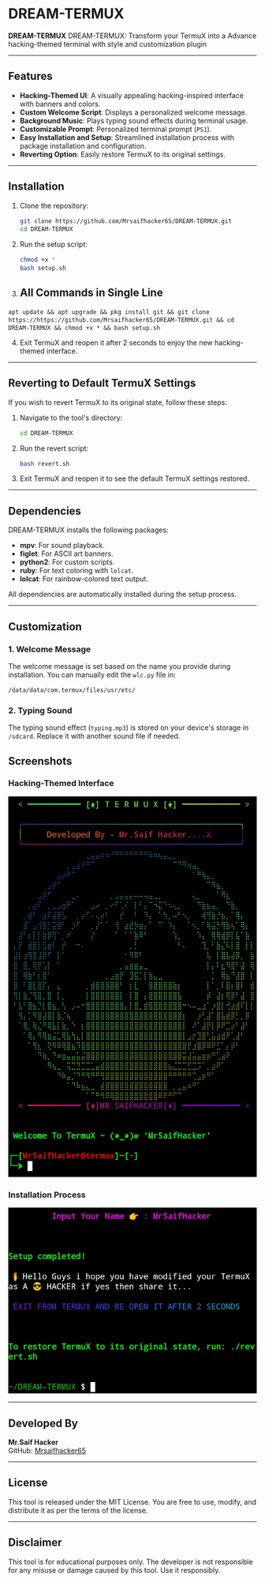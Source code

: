 # DREAM-TERMUX

**DREAM-TERMUX** DREAM-TERMUX: Transform your TermuX into a Advance hacking-themed terminal with style and customization plugin

---

## Features

- **Hacking-Themed UI**: A visually appealing hacking-inspired interface with banners and colors.
- **Custom Welcome Script**: Displays a personalized welcome message.
- **Background Music**: Plays typing sound effects during terminal usage.
- **Customizable Prompt**: Personalized terminal prompt (`PS1`).
- **Easy Installation and Setup**: Streamlined installation process with package installation and configuration.
- **Reverting Option**: Easily restore TermuX to its original settings.

---

## Installation

1. Clone the repository:
   ```bash
   git clone https://github.com/Mrsaifhacker65/DREAM-TERMUX.git
   cd DREAM-TERMUX
   ```

2. Run the setup script:
   ```bash
   chmod +x *
   bash setup.sh
   ```
3. ## All Commands in Single Line
```
apt update && apt upgrade && pkg install git && git clone https://https://github.com/Mrsaifhacker65/DREAM-TERMUX.git && cd DREAM-TERMUX && chmod +x * && bash setup.sh
```

4. Exit TermuX and reopen it after 2 seconds to enjoy the new hacking-themed interface.

---

## Reverting to Default TermuX Settings

If you wish to revert TermuX to its original state, follow these steps:

1. Navigate to the tool's directory:
   ```bash
   cd DREAM-TERMUX
   ```

2. Run the revert script:
   ```bash
   bash revert.sh
   ```

3. Exit TermuX and reopen it to see the default TermuX settings restored.

---

## Dependencies

DREAM-TERMUX installs the following packages:
- **mpv**: For sound playback.
- **figlet**: For ASCII art banners.
- **python2**: For custom scripts.
- **ruby**: For text coloring with `lolcat`.
- **lolcat**: For rainbow-colored text output.

All dependencies are automatically installed during the setup process.

---

## Customization

### 1. Welcome Message
The welcome message is set based on the name you provide during installation. You can manually edit the `wlc.py` file in:
```bash
/data/data/com.termux/files/usr/etc/
```

### 2. Typing Sound
The typing sound effect (`typing.mp3`) is stored on your device's storage in `/sdcard`. Replace it with another sound file if needed.

## Screenshots

### Hacking-Themed Interface
![Screenshot](Screenshot.jpg)

### Installation Process
![Screenshot2](Screenshot2.jpg)

---

## Developed By

**Mr.Saif Hacker**  
GitHub: [Mrsaifhacker65](https://github.com/Mrsaifhacker65)

---

## License

This tool is released under the MIT License. You are free to use, modify, and distribute it as per the terms of the license.

---

## Disclaimer

This tool is for educational purposes only. The developer is not responsible for any misuse or damage caused by this tool. Use it responsibly.
